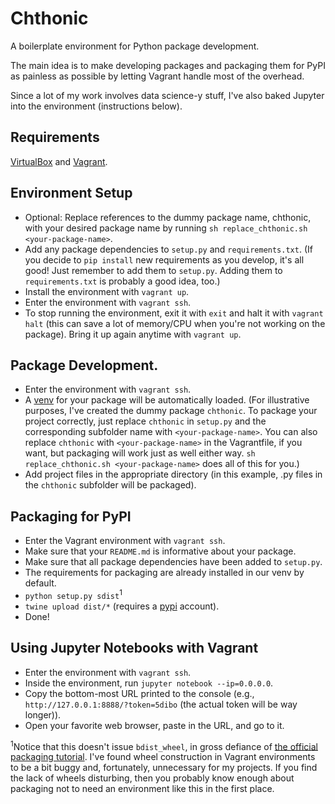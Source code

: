 # Chthonic
A boilerplate environment for Python package development.

The main idea is to make developing packages and packaging them for PyPI as painless as possible by letting Vagrant handle most of the overhead.

Since a lot of my work involves data science-y stuff, I've also baked Jupyter into the environment (instructions below).

## Requirements
[VirtualBox](https://www.virtualbox.org/) and [Vagrant](https://www.vagrantup.com/).

## Environment Setup
* Optional: Replace references to the dummy package name, chthonic, with your desired package name by running `sh replace_chthonic.sh <your-package-name>`.
* Add any package dependencies to `setup.py` and `requirements.txt`. (If you decide to `pip install` new requirements as you develop, it's all good! Just remember to add them to `setup.py`. Adding them to `requirements.txt` is probably a good idea, too.)
* Install the environment with `vagrant up`.
* Enter the environment with `vagrant ssh`.
* To stop running the environment, exit it with `exit` and halt it with `vagrant halt` (this can save a lot of memory/CPU when you're not working on the package). Bring it up again anytime with `vagrant up`.

## Package Development.
* Enter the environment with `vagrant ssh`.
* A [venv](https://docs.python.org/3/library/venv.html) for your package will be automatically loaded. (For illustrative purposes, I've created the dummy package `chthonic`. To package your project correctly, just replace `chthonic` in `setup.py` and the corresponding subfolder name with `<your-package-name>`. You can also replace `chthonic` with `<your-package-name>` in the Vagrantfile, if you want, but packaging will work just as well either way. `sh replace_chthonic.sh <your-package-name>` does all of this for you.)
* Add project files in the appropriate directory (in this example, .py files in the `chthonic` subfolder will be packaged).

## Packaging for PyPI
* Enter the Vagrant environment with `vagrant ssh`.
* Make sure that your `README.md` is informative about your package.
* Make sure that all package dependencies have been added to `setup.py`.
* The requirements for packaging are already installed in our venv by default.
* `python setup.py sdist`<sup>1</sup>
* `twine upload dist/*` (requires a [pypi](https://pypi.org/) account).
* Done!

## Using Jupyter Notebooks with Vagrant
* Enter the environment with `vagrant ssh`.
* Inside the environment, run `jupyter notebook --ip=0.0.0.0`.
* Copy the bottom-most URL printed to the console (e.g., `http://127.0.0.1:8888/?token=5dibo` (the actual token will be way longer)).
* Open your favorite web browser, paste in the URL, and go to it.

<sup>1</sup>Notice that this doesn't issue `bdist_wheel`, in gross defiance of [the official packaging tutorial](https://packaging.python.org/tutorials/packaging-projects/). I've found wheel construction in Vagrant environments to be a bit buggy and, fortunately, unnecessary for my projects. If you find the lack of wheels disturbing, then you probably know enough about packaging not to need an environment like this in the first place.
